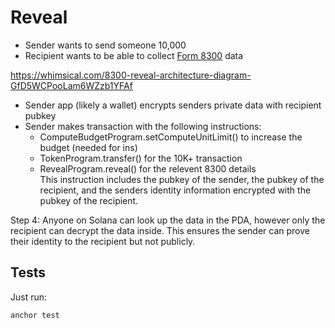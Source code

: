 # Reveal

- Sender wants to send someone 10,000
- Recipient wants to be able to collect [Form 8300](https://www.irs.gov/pub/irs-pdf/f8300.pdf) data

https://whimsical.com/8300-reveal-architecture-diagram-GfD5WCPooLam6WZzb1YFAf

- Sender app (likely a wallet) encrypts senders private data with recipient pubkey
- Sender makes transaction with the following instructions:
  - ComputeBudgetProgram.setComputeUnitLimit() to increase the budget (needed for ins)
  - TokenProgram.transfer() for the 10K+ transaction
  - RevealProgram.reveal() for the relevent 8300 details  
    This instruction includes the pubkey of the sender, the pubkey of the recipient, and the senders identity information encrypted with the pubkey of the recipient.

Step 4: Anyone on Solana can look up the data in the PDA, however only the recipient can decrypt the data inside. This ensures the sender can prove their identity to the recipient but not publicly.

## Tests

Just run:

```
anchor test
```
